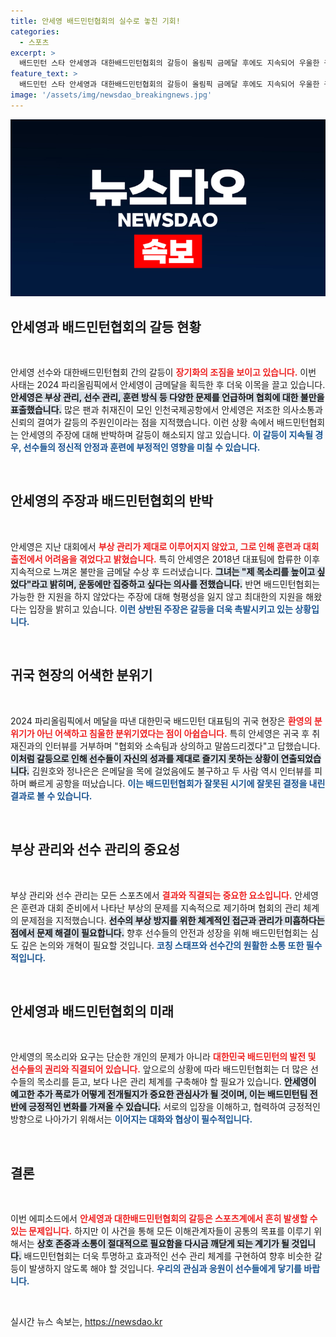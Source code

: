 ```yaml
---
title: 안세영 배드민턴협회의 실수로 놓친 기회!
categories:
  - 스포츠
excerpt: >
  배드민턴 스타 안세영과 대한배드민턴협회의 갈등이 올림픽 금메달 후에도 지속되어 우울한 귀국 현장이 연출됐다. 선수의 목소리와 협회의 입장이 엇갈리며, 모두가 주목하는 싸움이 시작됐다.
feature_text: >
  배드민턴 스타 안세영과 대한배드민턴협회의 갈등이 올림픽 금메달 후에도 지속되어 우울한 귀국 현장이 연출됐다. 선수의 목소리와 협회의 입장이 엇갈리며, 모두가 주목하는 싸움이 시작됐다.
image: '/assets/img/newsdao_breakingnews.jpg'
---
```


<p><img src="/assets/img/newsdao_breakingnews.jpg" alt="koreaapp 속보" /></p>

<h2 data-ke-size="size26">안세영과 배드민턴협회의 갈등 현황</h2>

<p data-ke-size="size16">&nbsp;</p>

<p>안세영 선수와 대한배드민턴협회 간의 갈등이 <b><span style="color: #ee2323;">장기화의 조짐을 보이고 있습니다.</span></b> 이번 사태는 2024 파리올림픽에서 안세영이 금메달을 획득한 후 더욱 이목을 끌고 있습니다. <b><span style="background-color: #21538527;">안세영은 부상 관리, 선수 관리, 훈련 방식 등 다양한 문제를 언급하며 협회에 대한 불만을 표출했습니다.</span></b> 많은 팬과 취재진이 모인 인천국제공항에서 안세영은 저조한 의사소통과 신뢰의 결여가 갈등의 주원인이라는 점을 지적했습니다. 이런 상황 속에서 배드민턴협회는 안세영의 주장에 대해 반박하며 갈등이 해소되지 않고 있습니다. <b><span style="color: #1a5490;">이 갈등이 지속될 경우, 선수들의 정신적 안정과 훈련에 부정적인 영향을 미칠 수 있습니다.</span></b></p>

<p data-ke-size="size16">&nbsp;</p>

<h2 data-ke-size="size26">안세영의 주장과 배드민턴협회의 반박</h2>

<p data-ke-size="size16">&nbsp;</p>

<p>안세영은 지난 대회에서 <b><span style="color: #ee2323;">부상 관리가 제대로 이루어지지 않았고, 그로 인해 훈련과 대회 출전에서 어려움을 겪었다고 밝혔습니다.</span></b> 특히 안세영은 2018년 대표팀에 합류한 이후 지속적으로 느껴온 불만을 금메달 수상 후 드러냈습니다. <b><span style="background-color: #21538527;">그녀는 "제 목소리를 높이고 싶었다"라고 밝히며, 운동에만 집중하고 싶다는 의사를 전했습니다.</span></b> 반면 배드민턴협회는 가능한 한 지원을 하지 않았다는 주장에 대해 형평성을 잃지 않고 최대한의 지원을 해왔다는 입장을 밝히고 있습니다. <b><span style="color: #1a5490;">이런 상반된 주장은 갈등을 더욱 촉발시키고 있는 상황입니다.</span></b></p>

<p data-ke-size="size16">&nbsp;</p>

<h2 data-ke-size="size26">귀국 현장의 어색한 분위기</h2>

<p data-ke-size="size16">&nbsp;</p>

<p>2024 파리올림픽에서 메달을 따낸 대한민국 배드민턴 대표팀의 귀국 현장은 <b><span style="color: #ee2323;">환영의 분위기가 아닌 어색하고 침울한 분위기였다는 점이 아쉽습니다.</span></b> 특히 안세영은 귀국 후 취재진과의 인터뷰를 거부하며 "협회와 소속팀과 상의하고 말씀드리겠다"고 답했습니다. <b><span style="background-color: #21538527;">이처럼 갈등으로 인해 선수들이 자신의 성과를 제대로 즐기지 못하는 상황이 연출되었습니다.</span></b> 김원호와 정나은은 은메달을 목에 걸었음에도 불구하고 두 사람 역시 인터뷰를 피하며 빠르게 공항을 떠났습니다. <b><span style="color: #1a5490;">이는 배드민턴협회가 잘못된 시기에 잘못된 결정을 내린 결과로 볼 수 있습니다.</span></b></p>

<p data-ke-size="size16">&nbsp;</p>

<h2 data-ke-size="size26">부상 관리와 선수 관리의 중요성</h2>

<p data-ke-size="size16">&nbsp;</p>

<p>부상 관리와 선수 관리는 모든 스포츠에서 <b><span style="color: #ee2323;">결과와 직결되는 중요한 요소입니다.</span></b> 안세영은 훈련과 대회 준비에서 나타난 부상의 문제를 지속적으로 제기하며 협회의 관리 체계의 문제점을 지적했습니다. <b><span style="background-color: #21538527;">선수의 부상 방지를 위한 체계적인 접근과 관리가 미흡하다는 점에서 문제 해결이 필요합니다.</span></b> 향후 선수들의 안전과 성장을 위해 배드민턴협회는 심도 깊은 논의와 개혁이 필요할 것입니다. <b><span style="color: #1a5490;">코칭 스태프와 선수간의 원활한 소통 또한 필수적입니다.</span></b></p>

<p data-ke-size="size16">&nbsp;</p>

<h2 data-ke-size="size26">안세영과 배드민턴협회의 미래</h2>

<p data-ke-size="size16">&nbsp;</p>

<p>안세영의 목소리와 요구는 단순한 개인의 문제가 아니라 <b><span style="color: #ee2323;">대한민국 배드민턴의 발전 및 선수들의 권리와 직결되어 있습니다.</span></b> 앞으로의 상황에 따라 배드민턴협회는 더 많은 선수들의 목소리를 듣고, 보다 나은 관리 체계를 구축해야 할 필요가 있습니다. <b><span style="background-color: #21538527;">안세영이 예고한 추가 폭로가 어떻게 전개될지가 중요한 관심사가 될 것이며, 이는 배드민턴팀 전반에 긍정적인 변화를 가져올 수 있습니다.</span></b> 서로의 입장을 이해하고, 협력하여 긍정적인 방향으로 나아가기 위해서는 <b><span style="color: #1a5490;">이어지는 대화와 협상이 필수적입니다.</span></b></p>

<p data-ke-size="size16">&nbsp;</p>

<h2 data-ke-size="size26">결론</h2>

<p data-ke-size="size16">&nbsp;</p>

<p>이번 에피소드에서 <b><span style="color: #ee2323;">안세영과 대한배드민턴협회의 갈등은 스포츠계에서 흔히 발생할 수 있는 문제입니다.</span></b> 하지만 이 사건을 통해 모든 이해관계자들이 공통의 목표를 이루기 위해서는 <b><span style="background-color: #21538527;">상호 존중과 소통이 절대적으로 필요함을 다시금 깨닫게 되는 계기가 될 것입니다.</span></b> 배드민턴협회는 더욱 투명하고 효과적인 선수 관리 체계를 구현하여 향후 비슷한 갈등이 발생하지 않도록 해야 할 것입니다. <b><span style="color: #1a5490;">우리의 관심과 응원이 선수들에게 닿기를 바랍니다.</span></b> </p>

<p data-ke-size="size16">&nbsp;</p>
실시간 뉴스 속보는, <a href="https://newsdao.kr" rel="dofollow">https://newsdao.kr</a>


